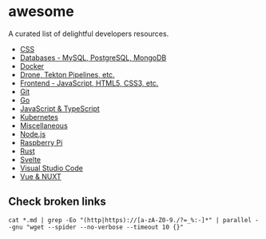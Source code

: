 # awesome

A curated list of delightful developers resources.

- [CSS](css.md)
- [Databases - MySQL, PostgreSQL, MongoDB](db.md)
- [Docker](docker.md)
- [Drone, Tekton Pipelines, etc.](cicd.md)
- [Frontend - JavaScript, HTML5, CSS3, etc.](frontend.md)
- [Git](git.md)
- [Go](go.md)
- [JavaScript & TypeScript](js-ts.md)
- [Kubernetes](k8s.md)
- [Miscellaneous](misc.md)
- [Node.js](node.md)
- [Raspberry Pi](pi.md)
- [Rust](rust.md)
- [Svelte](svelte.md)
- [Visual Studio Code](vscode.md)
- [Vue & NUXT](vue.md)

## Check broken links

`cat *.md | grep -Eo "(http|https)://[a-zA-Z0-9./?=_%:-]*" | parallel --gnu "wget --spider --no-verbose --timeout 10 {}"`

